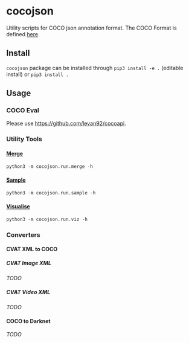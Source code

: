 # cocojson

Utility scripts for COCO json annotation format. The COCO Format is defined [here](./docs/coco.md).

## Install

`cocojson` package can be installed through `pip3 install -e .` (editable install) or `pip3 install .`

## Usage

### COCO Eval

Please use https://github.com/levan92/cocoapi. 

### Utility Tools

#### [Merge](./docs/merge.md)

```python
python3 -m cocojson.run.merge -h
```

#### [Sample](./docs/sample.md)

```python
python3 -m cocojson.run.sample -h
```

#### [Visualise](./docs/viz.md)

```python
python3 -m cocojson.run.viz -h
```

### Converters

#### CVAT XML to COCO

##### CVAT Image XML

_TODO_

##### CVAT Video XML

_TODO_

#### COCO to Darknet

_TODO_
